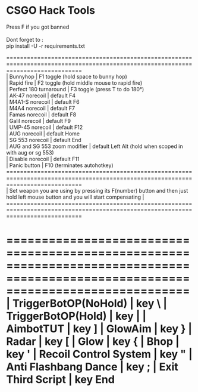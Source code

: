 # CSGO Hack Tools

Press F if you got banned <br/>
<br/>
Dont forget to : <br/>
pip install -U -r requirements.txt

================================================================================================================================== <br/>
| Bunnyhop                     | F1 toggle (hold space to bunny hop) <br/>
| Rapid fire                   | F2 toggle (hold middle mouse to rapid fire) <br/>
| Perfect 180 turnaround       | F3 toggle (press T to do 180°) <br/>
| AK-47 norecoil               | default F4 <br/>
| M4A1-S norecoil              | default F6 <br/>
| M4A4 norecoil                | default F7 <br/>
| Famas norecoil               | default F8 <br/>
| Galil norecoil               | default F9 <br/>
| UMP-45 norecoil              | default F12 <br/>
| AUG norecoil                 | default Home <br/>
| SG 553 norecoil              | default End <br/>
| AUG and SG 553 zoom modifier | default Left Alt (hold when scoped in with aug or sg 553) <br/>
| Disable norecoil             | default F11 <br/>
| Panic button                 | F10 (terminates autohotkey) <br/>
================================================================================================================================== <br/>
| Set weapon you are using by pressing its F(number) button and then just hold left mouse button and you will start compensating | <br/>
================================================================================================================================== <br/>

================================================================================================================================== <br/>
| TriggerBotOP(NoHold)         | key \ 
| TriggerBotOP(Hold)           | key |
| AimbotTUT                    | key ] 
| GlowAim                      | key }
| Radar                        | key [
| Glow                         | key {
| Bhop                         | key '
| Recoil Control System        | key "
| Anti Flashbang Dance         | key ;
| Exit Third Script            | key End
==================================================================================================================================
